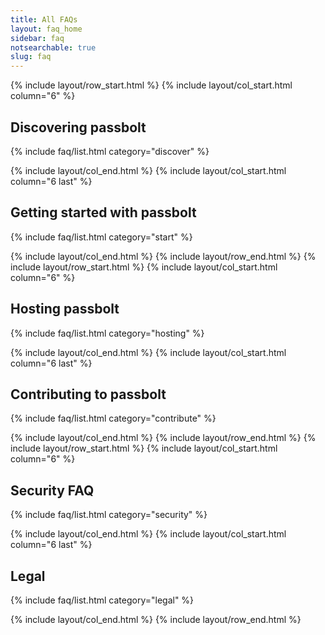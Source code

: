 ```yaml
---
title: All FAQs
layout: faq_home
sidebar: faq
notsearchable: true
slug: faq
---
```


{% include layout/row_start.html %}
{% include layout/col_start.html column="6" %}    

## Discovering passbolt
{% include faq/list.html category="discover" %}

{% include layout/col_end.html %}
{% include layout/col_start.html column="6 last" %}  
  
## Getting started with passbolt
{% include faq/list.html category="start" %}

{% include layout/col_end.html %}
{% include layout/row_end.html %}
{% include layout/row_start.html %}
{% include layout/col_start.html column="6" %}

## Hosting passbolt
{% include faq/list.html category="hosting" %}

{% include layout/col_end.html %}
{% include layout/col_start.html column="6 last" %}  
 
## Contributing to passbolt
{% include faq/list.html category="contribute" %}

{% include layout/col_end.html %}
{% include layout/row_end.html %}
{% include layout/row_start.html %}
{% include layout/col_start.html column="6" %}

## Security FAQ
{% include faq/list.html category="security" %}

{% include layout/col_end.html %}
{% include layout/col_start.html column="6 last" %}  
 
## Legal
{% include faq/list.html category="legal" %}

{% include layout/col_end.html %}
{% include layout/row_end.html %}